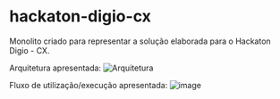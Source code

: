 # hackaton-digio-cx

Monolito criado para representar a solução elaborada para o Hackaton Digio - CX.

Arquitetura apresentada:
![Arquitetura](https://user-images.githubusercontent.com/62901711/140655826-fbaf2eed-c48c-4acd-a99f-b2b990c3da44.png)

Fluxo de utilização/execução apresentada:
![image](https://user-images.githubusercontent.com/62901711/140655880-3b016059-76da-4418-9739-d060f61c668a.png)